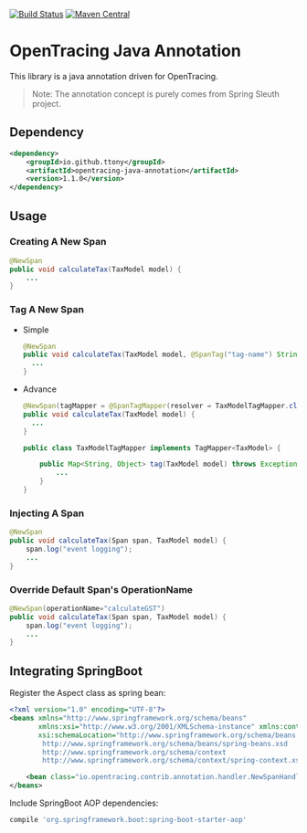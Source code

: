[![Build Status](https://travis-ci.com/ttony/opentracing-java-annotation.svg?branch=master)](https://travis-ci.com/ttony/opentracing-java-annotation) [![Maven Central](https://img.shields.io/maven-central/v/io.github.ttony/opentracing-java-annotation.svg?label=Maven%20Central)](https://search.maven.org/search?q=g:%22io.github.ttony%22%20AND%20a:%22opentracing-java-annotation%22) 

# OpenTracing Java Annotation

This library is a java annotation driven for OpenTracing.

> Note: The annotation concept is purely comes from Spring Sleuth project.

## Dependency
```xml
<dependency>
    <groupId>io.github.ttony</groupId>
    <artifactId>opentracing-java-annotation</artifactId>
    <version>1.1.0</version>
</dependency>
```
## Usage

### Creating A New Span

```java
@NewSpan
public void calculateTax(TaxModel model) {
    ...
}
```

### Tag A New Span
- Simple
    ````java
    @NewSpan
    public void calculateTax(TaxModel model, @SpanTag("tag-name") String tagValue) { 
      ...
    }
    ````
- Advance
  ````java
  @NewSpan(tagMapper = @SpanTagMapper(resolver = TaxModelTagMapper.class))
  public void calculateTax(TaxModel model) {
    ...
  }
  ````
  ````java
  public class TaxModelTagMapper implements TagMapper<TaxModel> {
  
      public Map<String, Object> tag(TaxModel model) throws Exception {
          ...
      }
  }
  ````

### Injecting A Span


```java
@NewSpan
public void calculateTax(Span span, TaxModel model) {
    span.log("event logging");
    ...
}
```

### Override Default Span's OperationName


```java
@NewSpan(operationName="calculateGST")
public void calculateTax(Span span, TaxModel model) {
    span.log("event logging");
    ...
}
```

## Integrating SpringBoot

Register the Aspect class as spring bean:
```xml
<?xml version="1.0" encoding="UTF-8"?>
<beans xmlns="http://www.springframework.org/schema/beans"
       xmlns:xsi="http://www.w3.org/2001/XMLSchema-instance" xmlns:context="http://www.springframework.org/schema/context"
       xsi:schemaLocation="http://www.springframework.org/schema/beans
        http://www.springframework.org/schema/beans/spring-beans.xsd
        http://www.springframework.org/schema/context
        http://www.springframework.org/schema/context/spring-context.xsd">

    <bean class="io.opentracing.contrib.annotation.handler.NewSpanHandler" />
</beans>
```

Include SpringBoot AOP dependencies:
```groovy
compile 'org.springframework.boot:spring-boot-starter-aop'
```

